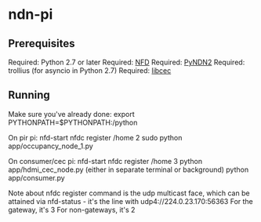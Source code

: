 ndn-pi
======

Prerequisites
-------------
Required: Python 2.7 or later
Required: [NFD](https://github.com/named-data/NFD)
Required: [PyNDN2](https://github.com/named-data/PyNDN2)
Required: trollius (for asyncio in Python 2.7)
Required: [libcec](https://github.com/Pulse-Eight/libcec)

Running
---
Make sure you've already done:
   export PYTHONPATH=$PYTHONPATH:<PyNDN root>/python

On pir pi:
  nfd-start
  nfdc register /home 2
  sudo python app/occupancy_node_1.py

On consumer/cec pi:
  nfd-start
  nfdc register /home 3
  python app/hdmi_cec_node.py (either in separate terminal or background)
  python app/consumer.py

Note about nfdc register command
<faceId> is the udp multicast face, which can be attained via nfd-status - it's the line with udp4://224.0.23.170:56363
For the gateway, it's 3
For non-gateways, it's 2
